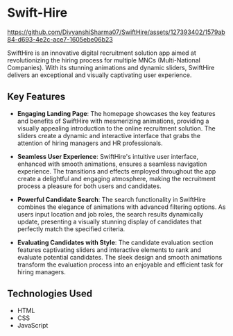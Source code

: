 # Swift-Hire
https://github.com/DivyanshiSharma07/SwiftHire/assets/127393402/1579ab84-d693-4e2c-ace7-1605ebe06b23


SwiftHire is an innovative digital recruitment solution app aimed at revolutionizing the hiring process for multiple MNCs (Multi-National Companies). With its stunning animations and dynamic sliders, SwiftHire delivers an exceptional and visually captivating user experience.

## Key Features

- **Engaging Landing Page**: The homepage showcases the key features and benefits of SwiftHire with mesmerizing animations, providing a visually appealing introduction to the online recruitment solution. The sliders create a dynamic and interactive interface that grabs the attention of hiring managers and HR professionals.

- **Seamless User Experience**: SwiftHire's intuitive user interface, enhanced with smooth animations, ensures a seamless navigation experience. The transitions and effects employed throughout the app create a delightful and engaging atmosphere, making the recruitment process a pleasure for both users and candidates.

- **Powerful Candidate Search**: The search functionality in SwiftHire combines the elegance of animations with advanced filtering options. As users input location and job roles, the search results dynamically update, presenting a visually stunning display of candidates that perfectly match the specified criteria.

- **Evaluating Candidates with Style**: The candidate evaluation section features captivating sliders and interactive elements to rank and evaluate potential candidates. The sleek design and smooth animations transform the evaluation process into an enjoyable and efficient task for hiring managers.

## Technologies Used

-  HTML
-  CSS
-  JavaScript
  
